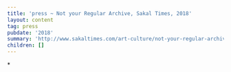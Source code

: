 ```yaml
---
title: 'press ~ Not your Regular Archive, Sakal Times, 2018'
layout: content
tag: press
pubdate: '2018'
summary: 'http://www.sakaltimes.com/art-culture/not-your-regular-archive-11900'
children: []
---
```

\*
